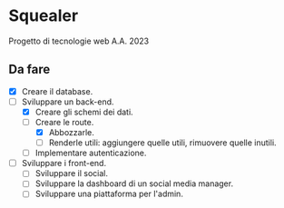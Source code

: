 # Squealer
Progetto di tecnologie web A.A. 2023
## Da fare
- [X] Creare il database.
- [ ] Sviluppare un back-end.
    - [X] Creare gli schemi dei dati.
    - [ ] Creare le route.
        - [X] Abbozzarle.
        - [ ] Renderle utili: aggiungere quelle utili, rimuovere quelle inutili.
    - [ ] Implementare autenticazione.
- [ ] Sviluppare i front-end.
    - [ ] Sviluppare il social.
    - [ ] Sviluppare la dashboard di un social media manager.
    - [ ] Sviluppare una piattaforma per l'admin.
